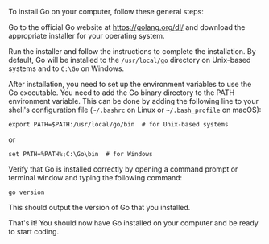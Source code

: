 To install Go on your computer, follow these general steps:

Go to the official Go website at https://golang.org/dl/ and download the appropriate installer for your operating system.

Run the installer and follow the instructions to complete the installation. By default, Go will be installed to the `/usr/local/go` directory on Unix-based systems and to `C:\Go` on Windows.

After installation, you need to set up the environment variables to use the Go executable. You need to add the Go binary directory to the PATH environment variable. This can be done by adding the following line to your shell's configuration file (`~/.bashrc` on Linux or `~/.bash_profile` on macOS):

```
export PATH=$PATH:/usr/local/go/bin  # for Unix-based systems
```
or

```
set PATH=%PATH%;C:\Go\bin  # for Windows
```

Verify that Go is installed correctly by opening a command prompt or terminal window and typing the following command:

```
go version
```

This should output the version of Go that you installed.

That's it! You should now have Go installed on your computer and be ready to start coding.